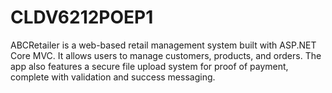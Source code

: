 # CLDV6212POEP1
ABCRetailer is a web-based retail management system built with ASP.NET Core MVC. It allows users to manage customers, products, and orders. The app also features a secure file upload system for proof of payment, complete with validation and success messaging.
